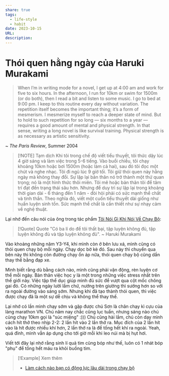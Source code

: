 ```yaml
---
share: true
tags:
  - life-style
  - habit
date: 2023-10-15
URL: 
description: 
---
```


# Thói quen hằng ngày của Haruki Murakami

> When I’m in writing mode for a novel, I get up at 4:00 am and work for five to six hours. In the afternoon, I run for 10km or swim for 1500m (or do both), then I read a bit and listen to some music. I go to bed at 9:00 pm. I keep to this routine every day without variation. The repetition itself becomes the important thing; it’s a form of mesmerism. I mesmerize myself to reach a deeper state of mind. But to hold to such repetition for so long — six months to a year — requires a good amount of mental and physical strength. In that sense, writing a long novel is like survival training. Physical strength is as necessary as artistic sensitivity.

~ *The Paris Review*, Summer 2004


> [!NOTE] Tạm dịch
> Khi tôi trong chế độ viết tiểu thuyết, tôi thức dậy lúc 4 giờ sáng và làm việc trong 5-6 tiếng. Vào buổi chiều, tôi chạy khoảng 10km hoặc bơi 1500m (hoặc làm cả hai), sau đó tôi đọc một chút và nghe nhạc. Tôi đi ngủ lúc 9 giờ tối. Tôi giữ thói quen này hằng ngày mà không thay đổi. Sự lặp lại bản thân nó trở thành một thứ quan trọng; nó là một hình thức thôi miên. Tôi mê hoặc bản thân tôi để tâm trí đạt đến trạng thái sâu hơn. Nhưng để duy trì sự lặp lại trong khoảng thời gian dài - 6 tháng đến 1 năm - đòi hỏi phải có sức mạnh thể chất và tinh thần. Theo nghĩa đó, viết một cuốn tiểu thuyết dài giống như huấn luyện sinh tồn. Sức mạnh thể chất là cần thiết như sự nhạy cảm về nghệ thuật.

Lại nhớ đến câu nói của ông trong tác phẩm [Tôi Nói Gì Khi Nói Về Chạy Bộ](./T%C3%B4i%20N%C3%B3i%20G%C3%AC%20Khi%20N%C3%B3i%20V%E1%BB%81%20Ch%E1%BA%A1y%20B%E1%BB%99.md):

> [!Quote] Quote
> "Có ba lí do để tôi thất bại, tập luyện không đủ, tập luyện không đủ và tập luyện không đủ".
> ~ Haruki Murakami

Vào khoảng những năm Y3-Y4, khi mình còn ở bên lưu xá, mình cũng có thói quen chạy bộ mỗi ngày. Chạy dọc bờ kè đó. Sau này thì chuyển qua bên này thì không còn đường chạy ổn áp nữa, thói quen chạy bộ cũng dần thay thế bằng đạp xe.

Mình biết rằng dù bằng cách nào, mình cũng phải vận động, rèn luyện cơ thể mỗi ngày. Bản thân việc học y là một trong những việc stress nhất trên thế giới này. Việc tập thể dục giúp mình đủ sức để vượt qua cột mốc chông gai đó. Có những ngày lười lắm chứ, nướng trên giường thì sướng hơn so với ra ngoài đường vào sáng sớm. Nhưng khi đã tạo thành thói quen, thì việc được chạy đã là một sự dễ chịu và không thể thay thế.

Lại nhớ có lần mình chạy sớm và gặp được chú Sơn là chân chạy kì cựu của làng marathon VN. Chú năm nay chắc cũng lục tuần, nhưng sáng nào chú cũng chạy 10km gọi là "súc miệng" :))) Chú cũng hài lắm, chú còn dạy mình cách hít thở theo nhịp 2-2: 2 lần hít vào 2 lần thở ra. Mục đích của 2 lần hít vào là hít được nhiều khí hơn, 2 lần thở ra là để tống hết khí ra ngoài. Yeah, quá đỉnh, mình vẫn áp dụng cho tới giờ mỗi khi leo núi mà bị hụt hơi.

Viết tới đây lại nhớ rằng sinh lí quả tim cũng bóp như thế, luôn có 1 nhát bóp "phụ" để tống hết máu ra khỏi buồng tim.

> [!Example] Xem thêm
> - [Làm cách nào bạn có động lực lâu dài trong chạy bộ](./L%C3%A0m%20c%C3%A1ch%20n%C3%A0o%20b%E1%BA%A1n%20c%C3%B3%20%C4%91%E1%BB%99ng%20l%E1%BB%B1c%20l%C3%A2u%20d%C3%A0i%20trong%20ch%E1%BA%A1y%20b%E1%BB%99.md)